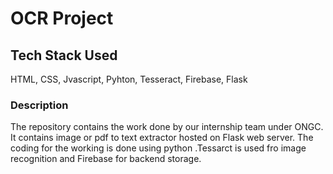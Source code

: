 <body>
<h1>OCR Project</h1>
<h2>Tech Stack Used</h2>
<p>HTML, CSS, Jvascript, Pyhton, Tesseract, Firebase, Flask</p>
<h3>Description</h3>
<p>The repository contains the work done by our internship team under ONGC. It contains image or pdf to text extractor hosted on Flask web server. The coding for the working is done using python .Tessarct is used fro image recognition and Firebase for backend storage.</p>
</body>